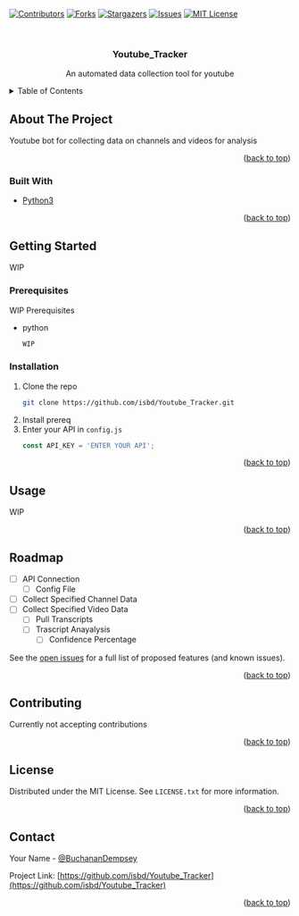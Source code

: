 <div id="top"></div>

<!-- PROJECT SHIELDS -->
<!--
*** I'm using markdown "reference style" links for readability.
*** Reference links are enclosed in brackets [ ] instead of parentheses ( ).
*** See the bottom of this document for the declaration of the reference variables
*** for contributors-url, forks-url, etc. This is an optional, concise syntax you may use.
*** https://www.markdownguide.org/basic-syntax/#reference-style-links
-->
[![Contributors][contributors-shield]][contributors-url]
[![Forks][forks-shield]][forks-url]
[![Stargazers][stars-shield]][stars-url]
[![Issues][issues-shield]][issues-url]
[![MIT License][license-shield]][license-url]



<!-- PROJECT LOGO -->
<br />
<div align="center">
  <a href="https://github.com/isbd/Youtube_Tracker">
    <!--<img src="images/logo.png" alt="Logo" width="80" height="80">-->
  </a>

<h3 align="center">Youtube_Tracker</h3>

  <p align="center">
    An automated data collection tool for youtube
    <br />
    <!--
    <a href="https://github.com/isbd/Youtube_Tracker"><strong>Explore the docs »</strong></a>
    <br />
    <br />
    <a href="https://github.com/isbd/Youtube_Tracker">View Demo</a>
    ·
    <a href="https://github.com/isbd/Youtube_Tracker/issues">Report Bug</a>
    ·
    <a href="https://github.com/isbd/Youtube_Tracker/issues">Request Feature</a>-->
  </p>
</div>



<!-- TABLE OF CONTENTS -->
<details>
  <summary>Table of Contents</summary>
  <ol>
    <li>
      <a href="#about-the-project">About The Project</a>
      <ul>
        <li><a href="#built-with">Built With</a></li>
      </ul>
    </li>
    <li>
      <a href="#getting-started">Getting Started</a>
      <ul>
        <li><a href="#prerequisites">Prerequisites</a></li>
        <li><a href="#installation">Installation</a></li>
      </ul>
    </li>
    <li><a href="#usage">Usage</a></li>
    <li><a href="#roadmap">Roadmap</a></li>
    <li><a href="#contributing">Contributing</a></li>
    <li><a href="#license">License</a></li>
    <li><a href="#contact">Contact</a></li>
    <!--<li><a href="#acknowledgments">Acknowledgments</a></li>-->
  </ol>
</details>



<!-- ABOUT THE PROJECT -->
## About The Project

Youtube bot for collecting data on channels and videos for analysis
<!--[![Product Name Screen Shot][product-screenshot]](https://example.com)-->



<p align="right">(<a href="#top">back to top</a>)</p>



### Built With

* [Python3](https://www.python.org/)

<p align="right">(<a href="#top">back to top</a>)</p>



<!-- GETTING STARTED -->
## Getting Started

WIP

### Prerequisites

WIP Prerequisites
* python
  ```sh
  WIP
  ```

### Installation

1. Clone the repo
   ```sh
   git clone https://github.com/isbd/Youtube_Tracker.git
   ```
2. Install prereq
3. Enter your API in `config.js`
   ```js
   const API_KEY = 'ENTER YOUR API';
   ```

<p align="right">(<a href="#top">back to top</a>)</p>



<!-- USAGE EXAMPLES -->
## Usage

WIP

<!--_For more examples, please refer to the [Documentation](https://example.com)_-->

<p align="right">(<a href="#top">back to top</a>)</p>



<!-- ROADMAP -->
## Roadmap

- [ ] API Connection
    - [ ] Config File
- [ ] Collect Specified Channel Data
- [ ] Collect Specified Video Data
    - [ ] Pull Transcripts
    - [ ] Trascript Anayalysis
      - [ ] Confidence Percentage

See the [open issues](https://github.com/isbd/Youtube_Tracker/issues) for a full list of proposed features (and known issues).

<p align="right">(<a href="#top">back to top</a>)</p>



<!-- CONTRIBUTING -->
## Contributing

Currently not accepting contributions
<!--
Contributions are what make the open source community such an amazing place to learn, inspire, and create. Any contributions you make are **greatly appreciated**.

If you have a suggestion that would make this better, please fork the repo and create a pull request. You can also simply open an issue with the tag "enhancement".
Don't forget to give the project a star! Thanks again!

1. Fork the Project
2. Create your Feature Branch (`git checkout -b feature/AmazingFeature`)
3. Commit your Changes (`git commit -m 'Add some AmazingFeature'`)
4. Push to the Branch (`git push origin feature/AmazingFeature`)
5. Open a Pull Request-->

<p align="right">(<a href="#top">back to top</a>)</p>



<!-- LICENSE -->
## License

Distributed under the MIT License. See `LICENSE.txt` for more information.

<p align="right">(<a href="#top">back to top</a>)</p>



<!-- CONTACT -->
## Contact

Your Name - [@BuchananDempsey](https://twitter.com/BuchananDempsey)

Project Link: [https://github.com/isbd/Youtube_Tracker](https://github.com/isbd/Youtube_Tracker)

<p align="right">(<a href="#top">back to top</a>)</p>



<!-- ACKNOWLEDGMENTS -->
<!--
## Acknowledgments
* []()
* []()
* []()

<p align="right">(<a href="#top">back to top</a>)</p>-->



<!-- MARKDOWN LINKS & IMAGES -->
<!-- https://www.markdownguide.org/basic-syntax/#reference-style-links -->
[contributors-shield]: https://img.shields.io/github/contributors/isbd/Youtube_Tracker.svg?style=for-the-badge
[contributors-url]: https://github.com/isbd/Youtube_Tracker/graphs/contributors
[forks-shield]: https://img.shields.io/github/forks/isbd/Youtube_Tracker.svg?style=for-the-badge
[forks-url]: https://github.com/isbd/Youtube_Tracker/network/members
[stars-shield]: https://img.shields.io/github/stars/isbd/Youtube_Tracker.svg?style=for-the-badge
[stars-url]: https://github.com/isbd/Youtube_Tracker/stargazers
[issues-shield]: https://img.shields.io/github/issues/isbd/Youtube_Tracker.svg?style=for-the-badge
[issues-url]: https://github.com/isbd/Youtube_Tracker/issues
[license-shield]: https://img.shields.io/github/license/isbd/Youtube_Tracker.svg?style=for-the-badge
[license-url]: https://github.com/isbd/Youtube_Tracker/blob/master/LICENSE.txt
[product-screenshot]: images/screenshot.png
